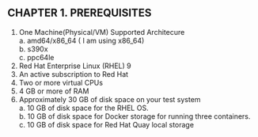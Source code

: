 ## CHAPTER 1. PREREQUISITES
1. One Machine(Physical/VM)
   Supported Architecure
   <br/> a. amd64/x86_64 ( I am using x86_64)
   <br/> b. s390x
   <br/> c. ppc64le 
2. Red Hat Enterprise Linux (RHEL) 9
3. An active subscription to Red Hat
4. Two or more virtual CPUs
5. 4 GB or more of RAM
6. Approximately 30 GB of disk space on your test system
   <br/>    a. 10 GB of disk space for the RHEL OS.
   <br/>    b. 10 GB of disk space for Docker storage for running three containers.
   <br/>    c. 10 GB of disk space for Red Hat Quay local storage

